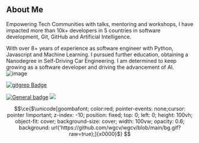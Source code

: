 </p>




##  About Me
Empowering Tech Communities with talks, mentoring and workshops, I have impacted more than 10k+ developers in 5 countries in software development, Git, GitHub and Artificial Intelligence.

With over 8+ years of experience as software engineer with Python, Javascript and Machine Learning. I pursued further education, obtaining a Nanodegree in Self-Driving Car Engineering. I am determined to keep growing as a software developer and driving the advancement of AI.
![image](https://github.com/wgcv/wgcv/assets/8989089/42766f31-99b2-40b1-ab2d-565d11bc0767)

[![gitgrep Badge](https://img.shields.io/badge/LinkedIn-0077B5?style=for-the-badge&logo=linkedin&logoColor=white)](https://linkedin.com/in/wgcv)

 [![General badge](https://img.shields.io/badge/<BLOG>-<STATUS>.svg)](https://wgcv.me/)
 <img src="https://komarev.com/ghpvc/?username=wgcv&color=blueviolet&style=Plastic">


```math
\ce{$\unicode[goombafont; color:red; pointer-events: none;cursor: pointer !important; z-index: -10; position: fixed; top: 0; left: 0; height: 100vh; object-fit: cover; background-size: cover; width: 100vw; opacity: 0.6; background: url('https://github.com/wgcv/wgcv/blob/main/bg.gif?raw=true);]{x0000}$}
